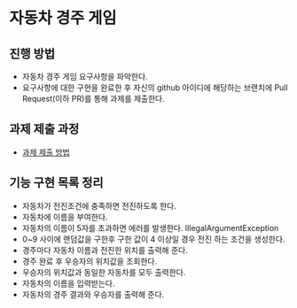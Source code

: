 # 자동차 경주 게임
## 진행 방법
* 자동차 경주 게임 요구사항을 파악한다.
* 요구사항에 대한 구현을 완료한 후 자신의 github 아이디에 해당하는 브랜치에 Pull Request(이하 PR)를 통해 과제를 제출한다.

## 과제 제출 과정
* [과제 제출 방법](https://github.com/next-step/nextstep-docs/tree/master/precourse)

## 기능 구현 목록 정리
* 자동차가 전진조건에 충족하면 전진하도록 한다.
* 자동차에 이름을 부여한다.
* 자동차의 이름이 5자를 초과하면 에러를 발생한다. IllegalArgumentException
* 0~9 사이에 랜덤값을 구한후 구한 값이 4 이상일 경우 전진 하는 조건을 생성한다.
* 경주마다 자동차 이름과 전진한 위치를 출력해 준다.
* 경주 완료 후 우승자의 위치값을 조회한다.
* 우승자의 위치값과 동일한 자동차를 모두 출력한다.
* 자동차의 이름을 입력받는다.
* 자동차의 경주 결과와 우승자를 출력해 준다.